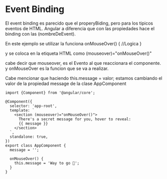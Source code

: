 # Event Binding

El event binding es parecido que el properyBiding, pero para los tipicos eventos de HTML. Angular a diferencia que con las propiedades hace el binding con las (nombreDeEvent).

En este ejemplo se utilizar la funciona onMouseOver() { //Logica }

y se coloca en la etiqueta HTML como (mouseover)="onMouseOver()"

cabe decir que mouseover, es el Evento al que reaccionara el componente. y onMouseOver es la funcion que se va a realizar.

Cabe mencionar que haciendo this.message = valor; estamos cambiando el valor de la propiedad message de la clase AppComponent

```
import {Component} from '@angular/core';

@Component({
  selector: 'app-root',
  template: `
    <section (mouseover)="onMouseOver()">
      There's a secret message for you, hover to reveal:
      {{ message }}
    </section>
  `,
  standalone: true,
})
export class AppComponent {
  message = '';

  onMouseOver() {
    this.message = 'Way to go 🚀';
  }
}

```
